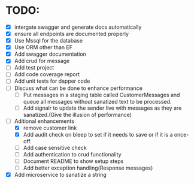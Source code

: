 # TODO:
- [x] intergate swagger and generate docs automatically
- [x] ensure all endpoints are documented properly
- [x] Use Mssql for the database
- [x] Use ORM other than EF
- [x] Add swagger documentation
- [x] Add crud for message
- [ ] Add test project
- [ ] Add code coverage report
- [ ] Add unit tests for dapper code
- [ ] Discuss what can be done to enhance performance
	- [ ] Put messages in a staging table called CustomerMessages and queue all messages without sanatized text to be processed.
	- [ ] Add signalr to update the sender live with messages as they are sanatized.(Give the illusion of performance)
- [ ] Aditional enhancements
	- [x] remove customer link
	- [x] Add audit check on bleep to set if it needs to save or if it is a once-off.
	- [ ] Add case sensitive check
	- [ ] Add authentication to crud functionality
	- [ ] Document README to show setup steps
	- [ ] Add better exception handling(Response messages)
- [x] Add microservice to sanatize a string 

